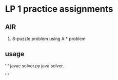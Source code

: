 # LP 1 practice assignments


## AIR

1. 8-puzzle problem using A * problem

usage
----
''' 
    javac solver.py
    java solver.
        
'''